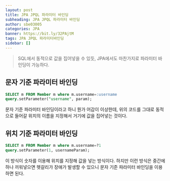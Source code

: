```yaml
---
layout: post
title: JPA JPQL 파라미터 바인딩
subheading: JPA JPQL 파라미터 바인딩
author: sbe03005
categories: JPA
banner: https://bit.ly/32PAjtM
tags: JPA JPQL 파라미터바인딩
sidebar: []
---
```


> SQL에서 동적으로 값을 집어넣을 수 있듯, JPA에서도 마찬가지로 파라미터 바인딩이 가능하다. 



## 문자 기준 파라미터 바인딩
```sql
SELECT m FROM Member m where m.username=:username 
query.setParameter("username", param);
```

문자 기준 파라미터 바인딩이라고 하니 뭔가 어감이 이상한데, 위의 코드를 그대로 동적으로 들어갈 위치의 이름을 지정해서 거기에 값을 집어넣는 것이다. 



## 위치 기준 파라미터 바인딩

```sql
SELECT m FROM Member m where m.username=?1 
query.setParameter(1, usernameParam);
```

이 방식이 숫자를 이용해 위치를 지정해 값을 넣는 방식이다. 하지만 이런 방식은 중간에 하나 끼워넣으면 헷갈리가 장애가 발생할 수 있으니 문자 기준 파라미터 바인딩을 이용하면 된다.

